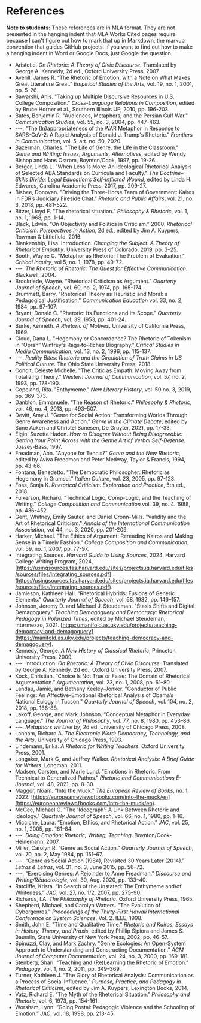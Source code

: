 # References

**Note to students:** These references are in MLA format. They are not presented in the hanging indent that MLA Works Cited pages require because I can't figure out how to mark that up in Markdown, the markup convention that guides GitHub projects. If you want to find out how to make a hanging indent in Word or Google Docs, just Google the question.

- Aristotle. *On Rhetoric: A Theory of Civic Discourse*. Translated by George A. Kennedy, 2d ed., Oxford University Press, 2007.
- Averill, James R. “The Rhetoric of Emotion, with a Note on What Makes Great Literature Great.” *Empirical Studies of the Arts*, vol. 19, no. 1, 2001, pp. 5–26.
- Bawarshi, Anis. "Taking up Multiple Discursive Resources in U.S. College Composition." *Cross-Language Relations in Composition*, edited by Bruce Horner et al., Southern Illinois UP, 2010, pp. 196-203.
- Bates, Benjamin R. "Audiences, Metaphors, and the Persian Gulf War." *Communication Studies*, vol. 55, no. 3, 2004, pp. 447-463.
- ---. "The (In)appropriateness of the WAR Metaphor in Response to SARS-CoV-2: A Rapid Analysis of Donald J. Trump's Rhetoric." *Frontiers in Communication*, vol. 5, art. no. 50, 2020.
- Bazerman, Charles. "The Life of Genre, the Life in the Classroom." *Genre and Writing: Issues, Arguments, Alternatives*, edited by Wendy Bishop and Hans Ostrom, Boynton/Cook, 1997, pp. 19-26.
- Berger, Linda L. "When Less Is More: An Ideological Rhetorical Analysis of Selected ABA Standards on Curricula and Faculty." *The Doctrine–Skills Divide: Legal Education’s Self-Inflicted Wound*, edited by Linda H. Edwards, Carolina Academic Press, 2017, pp. 209-27.
- Bisbee, Donovan. "Driving the Three-Horse Team of Government: Kairos in FDR’s Judiciary Fireside Chat." *Rhetoric and Public Affairs*, vol. 21, no. 3, 2018, pp. 481-522.
- Bitzer, Lloyd F. "The rhetorical situation." *Philosophy & Rhetoric*, vol. 1, no. 1, 1968, pp. 1-14.
- Black, Edwin. “On Objectivity and Politics in Criticism.” 2000. *Rhetorical Criticism: Perspectives in Action*, 2d ed., edited by Jim A. Kuypers, Rowman & Littlefield, 2016.
- Blankenship, Lisa. Introduction. *Changing the Subject: A Theory of Rhetorical Empathy*. University Press of Colorado, 2019, pp. 3–25.
- Booth, Wayne C. "Metaphor as Rhetoric: The Problem of Evaluation." *Critical Inquiry*, vol 5, no. 1, 1978, pp. 49-72.
- ---. *The Rhetoric of Rhetoric: The Quest for Effective Communication*. Blackwell, 2004.
- Brockriede, Wayne. “Rhetorical Criticism as Argument.” *Quarterly Journal of Speech*, vol. 60, no. 2, 1974, pp. 165-174.
- Brummett, Barry. "Rhetorical Theory as Heuristic and Moral: a Pedagogical Justification." *Communication Education* vol. 33, no. 2, 1984, pp. 97-107.
- Bryant, Donald C. "Rhetoric: Its Functions and Its Scope." *Quarterly Journal of Speech*, vol. 39, 1953, pp. 401-24.
- Burke, Kenneth. *A Rhetoric of Motives*. University of California Press, 1969.
- Cloud, Dana L. "Hegemony or Concordance? The Rhetoric of Tokenism in “Oprah” Winfrey's Rags‐to‐Riches Biography." *Critical Studies in Media Communication*, vol. 13, no. 2, 1996, pp. 115-137.
- ---. *Reality Bites: Rhetoric and the Circulation of Truth Claims in US Political Culture*. The Ohio State University Press, 2018.
- Condit, Celeste Michelle. "The Critic as Empath: Moving Away from Totalizing Theory." *Western Journal of Communication*, vol. 57, no. 2, 1993, pp. 178-190.
- Copeland, Rita. "Enthymeme." *New Literary History*, vol. 50 no. 3, 2019, pp. 369-373.
- Danblon, Emmanuele. “The Reason of Rhetoric.” *Philosophy & Rhetoric*, vol. 46, no. 4, 2013, pp. 493–507.
- Devitt, Amy J. "Genre for Social Action: Transforming Worlds Through Genre Awareness and Action." *Genre in the Climate Debate*, edited by Sune Auken and Christel Sunesen, De Gruyter, 2021, pp. 17-33.
- Elgin, Suzette Haden. *How to Disagree Without Being Disagreeable: Getting Your Point Across with the Gentle Art of Verbal Self-Defense*. Jossey-Bass, 1997.
- Freadman, Ann. "Anyone for Tennis?" *Genre and the New Rhetoric*, edited by Aviva Freedman and Peter Medway, Taylor & Francis, 1994, pp. 43-66.
- Fontana, Benedetto. "The Democratic Philosopher: Rhetoric as Hegemony in Gramsci." *Italian Culture*, vol. 23, 2005, pp. 97-123.
- Foss, Sonja K. *Rhetorical Criticism: Exploration and Practice*, 5th ed., 2018.
- Fulkerson, Richard. "Technical Logic, Comp-Logic, and the Teaching of Writing." *College Composition and Communication* vol. 39, no. 4. 1988, pp. 436-452.
- Gent, Whitney, Emily Sauter, and Daniel Cronn-Mills. "Validity and the Art of Rhetorical Criticism." *Annals of the International Communication Association*, vol 44, no. 3, 2020, pp. 201-209.
- Harker, Michael. "The Ethics of Argument: Rereading Kairos and Making Sense in a Timely Fashion." *College Composition and Communication*, vol. 59, no. 1, 2007, pp. 77-97.
- Integrating Sources. *Harvard Guide to Using Sources*, 2024. Harvard College Writing Program, 2024, [https://usingsources.fas.harvard.edu/sites/projects.iq.harvard.edu/files/sources/files/integrating_sources.pdf](https://usingsources.fas.harvard.edu/sites/projects.iq.harvard.edu/files/sources/files/integrating_sources.pdf).
- Jamieson, Kathleen Hall. “Rhetorical Hybrids: Fusions of Generic Elements.” *Quarterly Journal of Speech*, vol. 68, 1982, pp. 146–157.
- Johnson, Jeremy D. and Michael J. Steudeman. "Stasis Shifts and Digital Demagoguery." *Teaching Demagoguery and Democracy: Rhetorical Pedagogy in Polarized Times*, edited by Michael Steudeman, Intermezzo, 2021. [https://manifold.as.uky.edu/projects/teaching-democracy-and-demagoguery](https://manifold.as.uky.edu/projects/teaching-democracy-and-demagoguery).
- Kennedy, George. *A New History of Classical Rhetoric*, Princeton University Press, 2009.
- ---. Introduction. *On Rhetoric: A Theory of Civic Discourse*. Translated by George A. Kennedy, 2d ed., Oxford University Press, 2007.
- Kock, Christian. “Choice Is Not True or False: The Domain of Rhetorical Argumentation.” *Argumentation*, vol. 23, no. 1, 2008, pp. 61–80.
- Landau, Jamie, and Bethany Keeley-Jonker. "Conductor of Public Feelings: An Affective-Emotional Rhetorical Analysis of Obama’s National Eulogy in Tucson." *Quarterly Journal of Speech*, vol. 104, no. 2, 2018, pp. 166-88.
- Lakoff, George, and Mark Johnson. “Conceptual Metaphor in Everyday Language.” *The Journal of Philosophy*, vol. 77, no. 8, 1980, pp. 453–86.
- ---. *Metaphors we Live by*, 2d ed. University of Chicago Press, 2008.
- Lanham, Richard A. *The Electronic Word: Democracy, Technology, and the Arts*. University of Chicago Press, 1993.
- Lindemann, Erika. *A Rhetoric for Writing Teachers*. Oxford University Press, 2001.
- Longaker, Mark G, and Jeffrey Walker. *Rhetorical Analysis: A Brief Guide for Writers*. Longman, 2011.
- Madsen, Carsten, and Marie Lund. "Emotions in Rhetoric. From Technical to Generalized Pathos." *Rhetoric and Communications E-Journal*, vol. 48, 2021, pp. 8-30.
- Maggor, Noam. "Into the Muck." *The European Review of Books*, no. 1, 2022. [https://europeanreviewofbooks.com/into-the-muck/en](https://europeanreviewofbooks.com/into-the-muck/en).
- McGee, Michael C. "The 'Ideograph': A Link Between Rhetoric and Ideology." *Quarterly Journal of Speech*, vol. 66, no. 1, 1980, pp. 1-16.
- Micciche, Laura. “Emotion, Ethics, and Rhetorical Action.” *JAC*, vol. 25, no. 1, 2005, pp. 161–84.
- ---. *Doing Emotion: Rhetoric, Writing, Teaching*. Boynton/Cook-Heinemann, 2007.
- Miller, Carolyn R. “Genre as Social Action.” *Quarterly Journal of Speech*, vol. 70, no. 2, May 1984, pp. 151–67.
- ---. “Genre as Social Action (1984), Revisited 30 Years Later (2014).” *Letras & Letras*, vol. 31, no. 3, June 2015, pp. 56–72.
- ---. “Exercising Genres: A Rejoinder to Anne Freadman.” *Discourse and Writing/Rédactologie*, vol. 30, Aug. 2020, pp. 133–40.
- Ratcliffe, Krista. “In Search of the Unstated: The Enthymeme and/of Whiteness.” *JAC*, vol. 27, no. 1/2, 2007, pp. 275–90.
- Richards, I.A. *The Philosophy of Rhetoric*. Oxford University Press, 1965.
- Shepherd, Michael, and Carolyn Watters. "The Evolution of Cybergenres." *Proceedings of the Thirty-First Hawaii International Conference on System Sciences*. Vol. 2. IEEE, 1998.
- Smith, John E. "Time and Qualitative Time." *Rhetoric and Kairos: Essays in History, Theory, and Praxis*, edited by Phillip Sipiora and James S. Baumlin, State University of New York Press, 2002, pp. 46-57.
- Spinuzzi, Clay, and Mark Zachry. "Genre Ecologies: An Open-System Approach to Understanding and Constructing Documentation." *ACM Journal of Computer Documentation*, vol. 24, no. 3, 2000, pp. 169-181.
- Stenberg, Shari. "Teaching and (Re)Learning the Rhetoric of Emotion." *Pedagogy*, vol. 1, no. 2, 2011, pp. 349–369.
- Turner, Kathleen J. “The Glory of Rhetorical Analysis: Communication as a Process of Social Influence.” *Purpose, Practice, and Pedagogy in Rhetorical Criticism*, edited by Jim A. Kuypers, Lexington Books, 2014.
- Vatz, Richard E. “The Myth of the Rhetorical Situation.” *Philosophy and Rhetoric*, vol. 6, 1973, pp. 154-161.
- Worsham, Lynn. “Going Postal: Pedagogic Violence and the Schooling of Emotion.” *JAC*, vol. 18, 1998, pp. 213-45.
